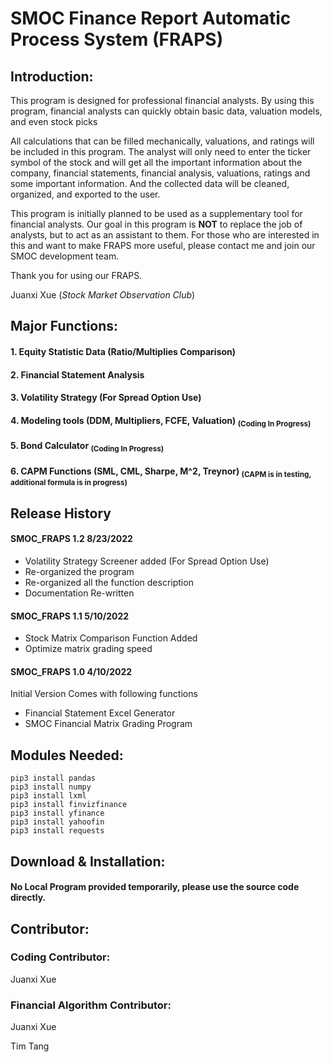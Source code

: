 # SMOC Finance Report Automatic Process System (FRAPS)
## Introduction:
This program is designed for professional financial analysts. By using this program, financial analysts can quickly obtain basic data, valuation models, and even stock picks

All calculations that can be filled mechanically, valuations, and ratings will be included in this program.
The analyst will only need to enter the ticker symbol of the stock and will get all the important information about the company, financial statements, financial analysis, valuations, ratings and some important information. And the collected data will be cleaned, organized, and exported to the user.

This program is initially planned to be used as a supplementary tool for financial analysts. Our goal in this program is **NOT** to replace the job of analysts, but to act as an assistant to them. For those who are interested in this and want to make FRAPS more useful, please contact me and join our SMOC development team.

Thank you for using our FRAPS.

Juanxi Xue (_Stock Market Observation Club_)

## Major Functions:
#### 1. Equity Statistic Data (Ratio/Multiplies Comparison)
#### 2. Financial Statement Analysis
#### 3. Volatility Strategy (For Spread Option Use)
#### 4. Modeling tools (DDM, Multipliers, FCFE, Valuation) <sub> (Coding In Progress) </sub>
#### 5. Bond Calculator <sub> (Coding In Progress) </sub>
#### 6. CAPM Functions (SML, CML, Sharpe, M^2, Treynor) <sub> (CAPM is in testing, additional formula is in progress) </sub>
## Release History
#### SMOC_FRAPS 1.2 8/23/2022
- Volatility Strategy Screener added (For Spread Option Use)
- Re-organized the program
- Re-organized all the function description
- Documentation Re-written

#### SMOC_FRAPS 1.1 5/10/2022
- Stock Matrix Comparison Function Added
- Optimize matrix grading speed

#### SMOC_FRAPS 1.0 4/10/2022
Initial Version Comes with following functions
- Financial Statement Excel Generator
- SMOC Financial Matrix Grading Program

## Modules Needed:
```
pip3 install pandas
pip3 install numpy
pip3 install lxml
pip3 install finvizfinance
pip3 install yfinance
pip3 install yahoofin
pip3 install requests
```
## Download & Installation:
#### No Local Program provided temporarily, please use the source code directly.

## Contributor:
### Coding Contributor:
Juanxi Xue
### Financial Algorithm Contributor:
Juanxi Xue

Tim Tang
